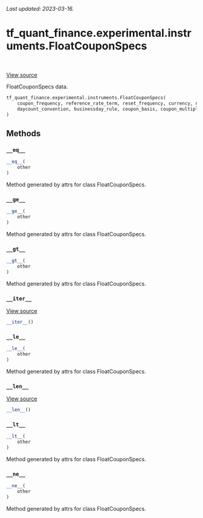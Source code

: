 <!--
This file is generated by a tool. Do not edit directly.
For open-source contributions the docs will be updated automatically.
-->

*Last updated: 2023-03-16.*

<div itemscope itemtype="http://developers.google.com/ReferenceObject">
<meta itemprop="name" content="tf_quant_finance.experimental.instruments.FloatCouponSpecs" />
<meta itemprop="path" content="Stable" />
<meta itemprop="property" content="__eq__"/>
<meta itemprop="property" content="__ge__"/>
<meta itemprop="property" content="__gt__"/>
<meta itemprop="property" content="__init__"/>
<meta itemprop="property" content="__iter__"/>
<meta itemprop="property" content="__le__"/>
<meta itemprop="property" content="__len__"/>
<meta itemprop="property" content="__lt__"/>
<meta itemprop="property" content="__ne__"/>
</div>

# tf_quant_finance.experimental.instruments.FloatCouponSpecs

<!-- Insert buttons and diff -->

<table class="tfo-notebook-buttons tfo-api" align="left">
</table>

<a target="_blank" href="https://github.com/google/tf-quant-finance/blob/master/tf_quant_finance/experimental/instruments/rates_common.py">View source</a>



FloatCouponSpecs data.

```python
tf_quant_finance.experimental.instruments.FloatCouponSpecs(
    coupon_frequency, reference_rate_term, reset_frequency, currency, notional,
    daycount_convention, businessday_rule, coupon_basis, coupon_multiplier
)
```



<!-- Placeholder for "Used in" -->


## Methods

<h3 id="__eq__"><code>__eq__</code></h3>

```python
__eq__(
    other
)
```

Method generated by attrs for class FloatCouponSpecs.


<h3 id="__ge__"><code>__ge__</code></h3>

```python
__ge__(
    other
)
```

Method generated by attrs for class FloatCouponSpecs.


<h3 id="__gt__"><code>__gt__</code></h3>

```python
__gt__(
    other
)
```

Method generated by attrs for class FloatCouponSpecs.


<h3 id="__iter__"><code>__iter__</code></h3>

<a target="_blank" href="https://github.com/google/tf-quant-finance/blob/master/tf_quant_finance/utils/dataclass.py">View source</a>

```python
__iter__()
```




<h3 id="__le__"><code>__le__</code></h3>

```python
__le__(
    other
)
```

Method generated by attrs for class FloatCouponSpecs.


<h3 id="__len__"><code>__len__</code></h3>

<a target="_blank" href="https://github.com/google/tf-quant-finance/blob/master/tf_quant_finance/utils/dataclass.py">View source</a>

```python
__len__()
```




<h3 id="__lt__"><code>__lt__</code></h3>

```python
__lt__(
    other
)
```

Method generated by attrs for class FloatCouponSpecs.


<h3 id="__ne__"><code>__ne__</code></h3>

```python
__ne__(
    other
)
```

Method generated by attrs for class FloatCouponSpecs.




